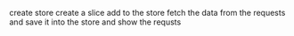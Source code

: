create store 
create  a slice add to the store
fetch the data from the requests and save it into the store 
and show the requsts
